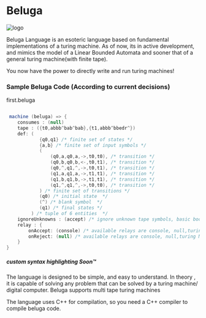 # Beluga
![logo](https://user-images.githubusercontent.com/76046349/215174192-1318ff0d-f4c1-466f-8896-a5893899429a.png)


Beluga Language is an esoteric language based on fundamental implementations of a turing machine. 
As of now, its in active development, and mimics the model of a Linear Bounded Automata and sooner that of a general 
turing machine(with finite tape). 

You now have the power to directly write and run turing machines!

### Sample Beluga Code (According to current decisions)

first.beluga
```c#

 machine (beluga) => {
    consumes : (null) 
    tape : ({t0,abbb^bab^bab},{t1,abbb^bbedr^})
    def: (
            {q0,q1} /* finite set of states */
            {a,b} /* finite set of input symbols */
            (
                (q0,a,q0,a,->,t0,t0), /* transition */
                (q0,b,q0,b,<-,t0,t1), /* transition */
                (q0,^,q1,^,->,t0,t1), /* transition */
                (q1,a,q1,a,->,t1,t1), /* transition */
                (q1,b,q1,b,->,t1,t1), /* transition */
                (q1,^,q1,^,->,t0,t0), /* transition */
            ) /* finite set of transitions */
            (q0) /* initial state  */
            (^) /* blank symbol  */
            (q1) /* final states */
         ) /* tuple of 6 entities  */
    ignoreUnknowns : (accept) /* ignore unknown tape symbols, basic booleans are accept (true) and reject (false) */ 
    relay : {
        onAccept: (console) /* available relays are console, null,turing Machine(pipelined) */
        onReject: (null) /* available relays are console, null,turing Machine (pipelined) */
    }
}
```
##### custom syntax highlighting Soon™

The language is designed to be simple, and easy to understand. In theory , it is capable of solving any problem that can be solved by a turing machine/ digital computer. Beluga supports multi tape turing machines

The language uses C++ for compilation, so you need a C++ compiler to compile beluga code.
